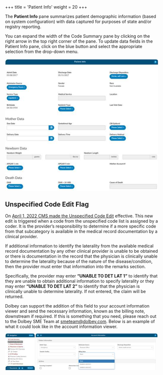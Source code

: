 +++
title = 'Patient Info'
weight = 20
+++

The **Patient Info** pane summarizes patient demographic information (based on system
configuration) with data captured for purposes of state and/or registry reporting.

You can expand the width of the Code Summary pane by clicking on the right arrow in the top right 
corner of the pane. To update data fields in the Patient Info pane, click on the blue button 
and select the appropriate selection from the drop-down menu.

![Patient Info](image-144.jpg)

## Unspecified Code Edit Flag

On
[April 1, 2022 CMS made the Unspecified Code Edit](https://www.cms.gov/files/document/mm12471-april-2022-update-java-medicare-code-editor-mce.pdf)
effective. This new edit is triggered when a code from the unspecified code list is assigned by a coder.
It is the provider’s responsibility to determine if a more specific code from that subcategory is available
in the medical record documentation by a clinical provider.

If additional information to identify the laterality from the available medical record documentation by any
other clinical provider is unable to be obtained or there is documentation in the record that the physician
is clinically unable to determine the laterality because of the nature of the disease/condition, then the
provider must enter that information into the remarks section.


Specifically, the provider may enter **“UNABLE TO DET LAT 1”** to identify that they are unable to obtain
additional information to specify laterality or they may enter **“UNABLE TO DET LAT 2”** to identify that the
physician is clinically unable to determine laterality. If not entered, the claim will be returned.

Dolbey can support the addition of this field to your account information viewer and send the necessary
information, known as the billing note, downstream if required. If this is something that you need, please
reach out to the Dolbey SME Team at smeteam@dolbey.com. Below is an example of what it could look
like in the account information viewer.

![Unspecified Code Edit Flag](image-145.jpg)



